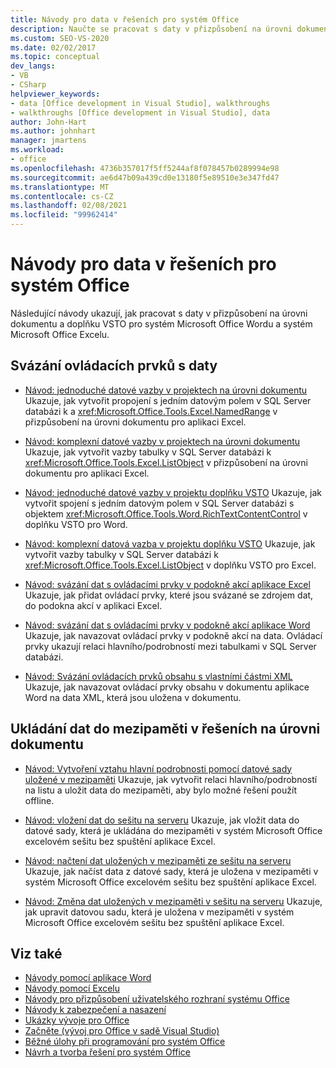 ```yaml
---
title: Návody pro data v řešeních pro systém Office
description: Naučte se pracovat s daty v přizpůsobení na úrovni dokumentu a doplňcích VSTO pro Microsoft Word a Microsoft Excel.
ms.custom: SEO-VS-2020
ms.date: 02/02/2017
ms.topic: conceptual
dev_langs:
- VB
- CSharp
helpviewer_keywords:
- data [Office development in Visual Studio], walkthroughs
- walkthroughs [Office development in Visual Studio], data
author: John-Hart
ms.author: johnhart
manager: jmartens
ms.workload:
- office
ms.openlocfilehash: 4736b357017f5ff5244af8f078457b0289994e98
ms.sourcegitcommit: ae6d47b09a439cd0e13180f5e89510e3e347fd47
ms.translationtype: MT
ms.contentlocale: cs-CZ
ms.lasthandoff: 02/08/2021
ms.locfileid: "99962414"
---
```

# <a name="data-in-office-solutions-walkthroughs"></a>Návody pro data v řešeních pro systém Office
  Následující návody ukazují, jak pracovat s daty v přizpůsobení na úrovni dokumentu a doplňku VSTO pro systém Microsoft Office Wordu a systém Microsoft Office Excelu.

## <a name="bind-controls-to-data"></a>Svázání ovládacích prvků s daty
- [Návod: jednoduché datové vazby v projektech na úrovni dokumentu](../vsto/walkthrough-simple-data-binding-in-a-document-level-project.md) Ukazuje, jak vytvořit propojení s jedním datovým polem v SQL Server databázi k a <xref:Microsoft.Office.Tools.Excel.NamedRange> v přizpůsobení na úrovni dokumentu pro aplikaci Excel.

- [Návod: komplexní datové vazby v projektech na úrovni dokumentu](../vsto/walkthrough-complex-data-binding-in-a-document-level-project.md) Ukazuje, jak vytvořit vazby tabulky v SQL Server databázi k <xref:Microsoft.Office.Tools.Excel.ListObject> v přizpůsobení na úrovni dokumentu pro aplikaci Excel.

- [Návod: jednoduché datové vazby v projektu doplňku VSTO](../vsto/walkthrough-simple-data-binding-in-vsto-add-in-project.md) Ukazuje, jak vytvořit spojení s jedním datovým polem v SQL Server databázi s objektem <xref:Microsoft.Office.Tools.Word.RichTextContentControl> v doplňku VSTO pro Word.

- [Návod: komplexní datová vazba v projektu doplňku VSTO](../vsto/walkthrough-complex-data-binding-in-vsto-add-in-project.md) Ukazuje, jak vytvořit vazby tabulky v SQL Server databázi k <xref:Microsoft.Office.Tools.Excel.ListObject> v doplňku VSTO pro Excel.

- [Návod: svázání dat s ovládacími prvky v podokně akcí aplikace Excel](../vsto/walkthrough-binding-data-to-controls-on-an-excel-actions-pane.md) Ukazuje, jak přidat ovládací prvky, které jsou svázané se zdrojem dat, do podokna akcí v aplikaci Excel.

- [Návod: svázání dat s ovládacími prvky v podokně akcí aplikace Word](../vsto/walkthrough-binding-data-to-controls-on-a-word-actions-pane.md) Ukazuje, jak navazovat ovládací prvky v podokně akcí na data. Ovládací prvky ukazují relaci hlavního/podrobností mezi tabulkami v SQL Server databázi.

- [Návod: Svázání ovládacích prvků obsahu s vlastními částmi XML](../vsto/walkthrough-binding-content-controls-to-custom-xml-parts.md) Ukazuje, jak navazovat ovládací prvky obsahu v dokumentu aplikace Word na data XML, která jsou uložena v dokumentu.

## <a name="cache-data-in-document-level-solutions"></a>Ukládání dat do mezipaměti v řešeních na úrovni dokumentu
- [Návod: Vytvoření vztahu hlavní podrobnosti pomocí datové sady uložené v mezipaměti](../vsto/walkthrough-creating-a-master-detail-relation-using-a-cached-dataset.md) Ukazuje, jak vytvořit relaci hlavního/podrobností na listu a uložit data do mezipaměti, aby bylo možné řešení použít offline.

- [Návod: vložení dat do sešitu na serveru](../vsto/walkthrough-inserting-data-into-a-workbook-on-a-server.md) Ukazuje, jak vložit data do datové sady, která je ukládána do mezipaměti v systém Microsoft Office excelovém sešitu bez spuštění aplikace Excel.

- [Návod: načtení dat uložených v mezipaměti ze sešitu na serveru](../vsto/walkthrough-retrieving-cached-data-from-a-workbook-on-a-server.md) Ukazuje, jak načíst data z datové sady, která je uložena v mezipaměti v systém Microsoft Office excelovém sešitu bez spuštění aplikace Excel.

- [Návod: Změna dat uložených v mezipaměti v sešitu na serveru](../vsto/walkthrough-changing-cached-data-in-a-workbook-on-a-server.md) Ukazuje, jak upravit datovou sadu, která je uložena v mezipaměti v systém Microsoft Office excelovém sešitu bez spuštění aplikace Excel.

## <a name="see-also"></a>Viz také
- [Návody pomocí aplikace Word](../vsto/walkthroughs-using-word.md)
- [Návody pomocí Excelu](../vsto/walkthroughs-using-excel.md)
- [Návody pro přizpůsobení uživatelského rozhraní systému Office](../vsto/office-ui-customization-walkthroughs.md)
- [Návody k zabezpečení a nasazení](../vsto/security-and-deployment-walkthroughs.md)
- [Ukázky vývoje pro Office](../vsto/office-development-samples.md)
- [Začněte &#40;vývoj pro Office v sadě Visual Studio&#41;](../vsto/getting-started-office-development-in-visual-studio.md)
- [Běžné úlohy při programování pro systém Office](../vsto/common-tasks-in-office-programming.md)
- [Návrh a tvorba řešení pro systém Office](../vsto/designing-and-creating-office-solutions.md)
